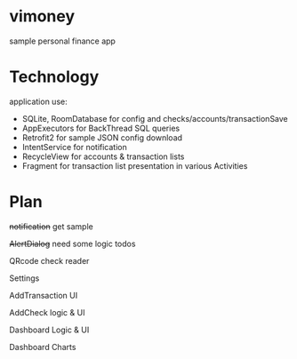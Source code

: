 # vimoney
sample personal finance app

# Technology
application use:
* SQLite, RoomDatabase for config and checks/accounts/transactionSave
* AppExecutors for BackThread SQL queries
* Retrofit2 for sample JSON config download
* IntentService for notification
* RecycleView for accounts & transaction lists
* Fragment for transaction list presentation in various Activities

# Plan
~~notification~~ get sample

~~AlertDialog~~ need some logic todos

QRcode check reader

Settings

AddTransaction UI

AddCheck logic & UI

Dashboard Logic & UI

Dashboard Charts

